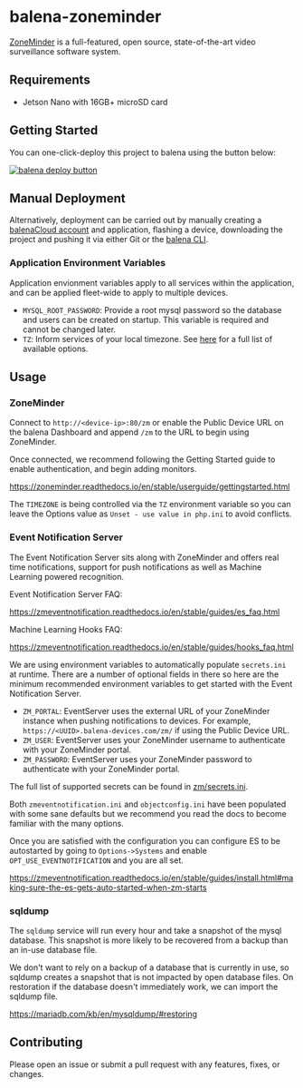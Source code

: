 # balena-zoneminder

[ZoneMinder](https://www.zoneminder.com/) is a full-featured, open source, state-of-the-art video surveillance software system.

## Requirements

- Jetson Nano with 16GB+ microSD card

## Getting Started

You can one-click-deploy this project to balena using the button below:

[![balena deploy button](https://www.balena.io/deploy.svg)](https://dashboard.balena-cloud.com/deploy?repoUrl=https://github.com/klutchell/balena-zoneminder)

## Manual Deployment

Alternatively, deployment can be carried out by manually creating a [balenaCloud account](https://dashboard.balena-cloud.com) and application,
flashing a device, downloading the project and pushing it via either Git or the [balena CLI](https://github.com/balena-io/balena-cli).

### Application Environment Variables

Application envionment variables apply to all services within the application, and can be applied fleet-wide to apply to multiple devices.

- `MYSQL_ROOT_PASSWORD`: Provide a root mysql password so the database and users can be created on startup.
This variable is required and cannot be changed later.
- `TZ`: Inform services of your local timezone.
See [here](https://en.wikipedia.org/wiki/List_of_tz_database_time_zones) for a full list of available options.

## Usage

### ZoneMinder

Connect to `http://<device-ip>:80/zm` or enable the Public Device URL on the
balena Dashboard and append `/zm` to the URL to begin using ZoneMinder.

Once connected, we recommend following the Getting Started guide to enable authentication,
and begin adding monitors.

<https://zoneminder.readthedocs.io/en/stable/userguide/gettingstarted.html>

The `TIMEZONE` is being controlled via the `TZ` environment variable so you can leave
the Options value as `Unset - use value in php.ini` to avoid conflicts.

### Event Notification Server

The Event Notification Server sits along with ZoneMinder and offers real time notifications,
support for push notifications as well as Machine Learning powered recognition.

Event Notification Server FAQ:

<https://zmeventnotification.readthedocs.io/en/stable/guides/es_faq.html>

Machine Learning Hooks FAQ:

<https://zmeventnotification.readthedocs.io/en/stable/guides/hooks_faq.html>

We are using environment variables to automatically populate `secrets.ini` at runtime.
There are a number of optional fields in there so here are the minimum recommended
environment variables to get started with the Event Notification Server.

- `ZM_PORTAL`: EventServer uses the external URL of your ZoneMinder instance when pushing
notifications to devices. For example, `https://<UUID>.balena-devices.com/zm/` if using the Public Device URL.
- `ZM_USER`: EventServer uses your ZoneMinder username to authenticate with your ZoneMinder portal.
- `ZM_PASSWORD`: EventServer uses your ZoneMinder password to authenticate with your ZoneMinder portal.

The full list of supported secrets can be found in [zm/secrets.ini](./zm/secrets.ini).

Both `zmeventnotification.ini` and `objectconfig.ini` have been populated with some sane
defaults but we recommend you read the docs to become familiar with the many options.

Once you are satisfied with the configuration you can configure ES to be autostarted
by going to `Options->Systems` and enable `OPT_USE_EVENTNOTIFICATION` and you are all set.

<https://zmeventnotification.readthedocs.io/en/stable/guides/install.html#making-sure-the-es-gets-auto-started-when-zm-starts>

### sqldump

The `sqldump` service will run every hour and take a snapshot of the mysql database.
This snapshot is more likely to be recovered from a backup than an in-use database file.

We don't want to rely on a backup of a database that is currently in use,
so sqldump creates a snapshot that is not impacted by open database files.
On restoration if the database doesn't immediately work, we can import the sqldump file.

<https://mariadb.com/kb/en/mysqldump/#restoring>

## Contributing

Please open an issue or submit a pull request with any features, fixes, or changes.
